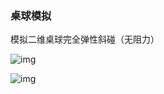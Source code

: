 ### 桌球模拟

模拟二维桌球完全弹性斜碰（无阻力）

![img](https://github.com/ChainGit/funny-games/blob/master/game06-ball-collision/test.jpg)

![img](https://github.com/ChainGit/funny-games/blob/master/game06-ball-collision/console.jpg)